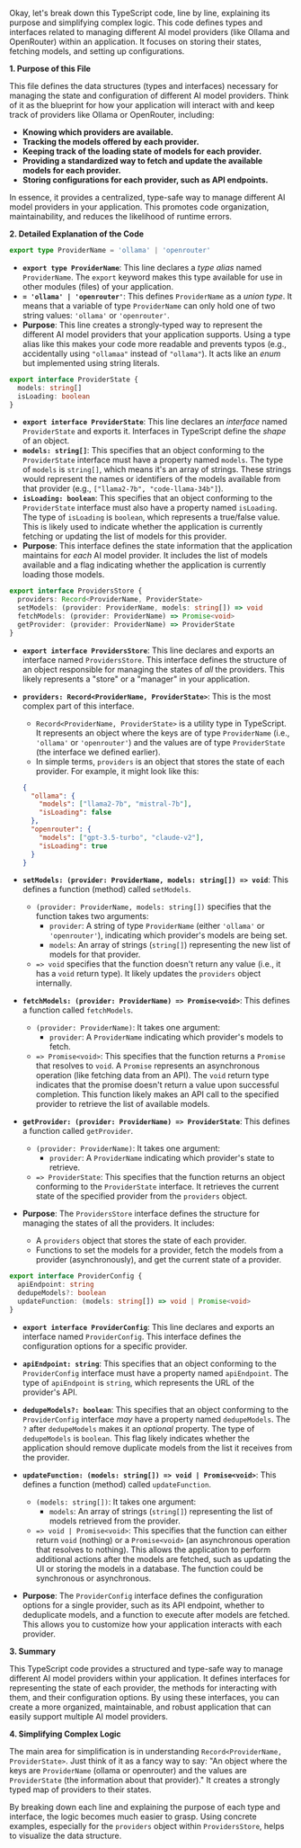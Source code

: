 Okay, let's break down this TypeScript code, line by line, explaining its purpose and simplifying complex logic.  This code defines types and interfaces related to managing different AI model providers (like Ollama and OpenRouter) within an application. It focuses on storing their states, fetching models, and setting up configurations.

**1. Purpose of this File**

This file defines the data structures (types and interfaces) necessary for managing the state and configuration of different AI model providers.  Think of it as the blueprint for how your application will interact with and keep track of providers like Ollama or OpenRouter, including:

*   **Knowing which providers are available.**
*   **Tracking the models offered by each provider.**
*   **Keeping track of the loading state of models for each provider.**
*   **Providing a standardized way to fetch and update the available models for each provider.**
*   **Storing configurations for each provider, such as API endpoints.**

In essence, it provides a centralized, type-safe way to manage different AI model providers in your application. This promotes code organization, maintainability, and reduces the likelihood of runtime errors.

**2. Detailed Explanation of the Code**

```typescript
export type ProviderName = 'ollama' | 'openrouter'
```

*   **`export type ProviderName`**: This line declares a *type alias* named `ProviderName`.  The `export` keyword makes this type available for use in other modules (files) of your application.
*   **`= 'ollama' | 'openrouter'`**:  This defines `ProviderName` as a *union type*.  It means that a variable of type `ProviderName` can only hold one of two string values: `'ollama'` or `'openrouter'`.
*   **Purpose**: This line creates a strongly-typed way to represent the different AI model providers that your application supports. Using a type alias like this makes your code more readable and prevents typos (e.g., accidentally using `"ollamaa"` instead of `"ollama"`).  It acts like an *enum* but implemented using string literals.

```typescript
export interface ProviderState {
  models: string[]
  isLoading: boolean
}
```

*   **`export interface ProviderState`**: This line declares an *interface* named `ProviderState` and exports it.  Interfaces in TypeScript define the *shape* of an object.
*   **`models: string[]`**: This specifies that an object conforming to the `ProviderState` interface must have a property named `models`.  The type of `models` is `string[]`, which means it's an array of strings. These strings would represent the names or identifiers of the models available from that provider (e.g., `["llama2-7b", "code-llama-34b"]`).
*   **`isLoading: boolean`**:  This specifies that an object conforming to the `ProviderState` interface must also have a property named `isLoading`.  The type of `isLoading` is `boolean`, which represents a true/false value. This is likely used to indicate whether the application is currently fetching or updating the list of models for this provider.
*   **Purpose**: This interface defines the state information that the application maintains for *each* AI model provider.  It includes the list of models available and a flag indicating whether the application is currently loading those models.

```typescript
export interface ProvidersStore {
  providers: Record<ProviderName, ProviderState>
  setModels: (provider: ProviderName, models: string[]) => void
  fetchModels: (provider: ProviderName) => Promise<void>
  getProvider: (provider: ProviderName) => ProviderState
}
```

*   **`export interface ProvidersStore`**:  This line declares and exports an interface named `ProvidersStore`. This interface defines the structure of an object responsible for managing the states of *all* the providers.  This likely represents a "store" or a "manager" in your application.
*   **`providers: Record<ProviderName, ProviderState>`**: This is the most complex part of this interface.
    *   `Record<ProviderName, ProviderState>` is a utility type in TypeScript. It represents an object where the keys are of type `ProviderName` (i.e.,  `'ollama'` or `'openrouter'`) and the values are of type `ProviderState` (the interface we defined earlier).
    *   In simple terms, `providers` is an object that stores the state of each provider. For example, it might look like this:

    ```json
    {
      "ollama": {
        "models": ["llama2-7b", "mistral-7b"],
        "isLoading": false
      },
      "openrouter": {
        "models": ["gpt-3.5-turbo", "claude-v2"],
        "isLoading": true
      }
    }
    ```

*   **`setModels: (provider: ProviderName, models: string[]) => void`**: This defines a function (method) called `setModels`.
    *   `(provider: ProviderName, models: string[])` specifies that the function takes two arguments:
        *   `provider`: A string of type `ProviderName` (either `'ollama'` or `'openrouter'`), indicating which provider's models are being set.
        *   `models`: An array of strings (`string[]`) representing the new list of models for that provider.
    *   `=> void` specifies that the function doesn't return any value (i.e., it has a `void` return type).  It likely updates the `providers` object internally.
*   **`fetchModels: (provider: ProviderName) => Promise<void>`**: This defines a function called `fetchModels`.
    *   `(provider: ProviderName)`: It takes one argument:
        *   `provider`: A `ProviderName` indicating which provider's models to fetch.
    *   `=> Promise<void>`:  This specifies that the function returns a `Promise` that resolves to `void`.  A `Promise` represents an asynchronous operation (like fetching data from an API).  The `void` return type indicates that the promise doesn't return a value upon successful completion. This function likely makes an API call to the specified provider to retrieve the list of available models.
*   **`getProvider: (provider: ProviderName) => ProviderState`**: This defines a function called `getProvider`.
    *   `(provider: ProviderName)`:  It takes one argument:
        *   `provider`: A `ProviderName` indicating which provider's state to retrieve.
    *   `=> ProviderState`: This specifies that the function returns an object conforming to the `ProviderState` interface. It retrieves the current state of the specified provider from the `providers` object.
*   **Purpose**: The `ProvidersStore` interface defines the structure for managing the states of all the providers.  It includes:
    *   A `providers` object that stores the state of each provider.
    *   Functions to set the models for a provider, fetch the models from a provider (asynchronously), and get the current state of a provider.

```typescript
export interface ProviderConfig {
  apiEndpoint: string
  dedupeModels?: boolean
  updateFunction: (models: string[]) => void | Promise<void>
}
```

*   **`export interface ProviderConfig`**: This line declares and exports an interface named `ProviderConfig`.  This interface defines the configuration options for a specific provider.
*   **`apiEndpoint: string`**: This specifies that an object conforming to the `ProviderConfig` interface must have a property named `apiEndpoint`. The type of `apiEndpoint` is `string`, which represents the URL of the provider's API.
*   **`dedupeModels?: boolean`**: This specifies that an object conforming to the `ProviderConfig` interface *may* have a property named `dedupeModels`. The `?` after `dedupeModels` makes it an *optional* property. The type of `dedupeModels` is `boolean`. This flag likely indicates whether the application should remove duplicate models from the list it receives from the provider.
*   **`updateFunction: (models: string[]) => void | Promise<void>`**: This defines a function (method) called `updateFunction`.
    *   `(models: string[])`:  It takes one argument:
        *   `models`: An array of strings (`string[]`) representing the list of models retrieved from the provider.
    *   `=> void | Promise<void>`: This specifies that the function can either return `void` (nothing) or a `Promise<void>` (an asynchronous operation that resolves to nothing).  This allows the application to perform additional actions after the models are fetched, such as updating the UI or storing the models in a database. The function could be synchronous or asynchronous.

*   **Purpose**: The `ProviderConfig` interface defines the configuration options for a single provider, such as its API endpoint, whether to deduplicate models, and a function to execute after models are fetched.  This allows you to customize how your application interacts with each provider.

**3. Summary**

This TypeScript code provides a structured and type-safe way to manage different AI model providers within your application. It defines interfaces for representing the state of each provider, the methods for interacting with them, and their configuration options. By using these interfaces, you can create a more organized, maintainable, and robust application that can easily support multiple AI model providers.

**4. Simplifying Complex Logic**

The main area for simplification is in understanding `Record<ProviderName, ProviderState>`. Just think of it as a fancy way to say: "An object where the keys are `ProviderName` (ollama or openrouter) and the values are `ProviderState` (the information about that provider)." It creates a strongly typed map of providers to their states.

By breaking down each line and explaining the purpose of each type and interface, the logic becomes much easier to grasp. Using concrete examples, especially for the `providers` object within `ProvidersStore`, helps to visualize the data structure.
